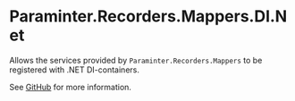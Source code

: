 # Paraminter.Recorders.Mappers.DI.Net

Allows the services provided by `Paraminter.Recorders.Mappers` to be registered with .NET DI-containers.

See [GitHub](https://github.com/Paraminter/Paraminter.Recorders.Mappers) for more information.